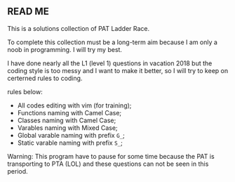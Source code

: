 READ ME
---

This is a solutions collection of PAT Ladder Race.

To complete this collection must be a long-term aim because I am only a noob in programming. I will try my best.

I have done nearly all the L1 (level 1) questions in vacation 2018 but the coding style is too messy and I want to make it  better, so I will try to keep on certerned rules to coding.

rules below:

+ All codes editing with vim (for training);
+ Functions naming with Camel Case;
+ Classes naming with Camel Case;
+ Varables naming with Mixed Case;
+ Global varable naming with prefix ``G_``;
+ Static varable naming with prefix ``S_``;

Warning: This program have to pause for some time because the PAT is transporting to PTA (LOL) and these questions can not be seen in this period.
